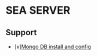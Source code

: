 # SEA SERVER

## Support
- [x][Mongo DB install and config](https://docs.mongodb.com/manual/tutorial/install-mongodb-on-red-hat/)